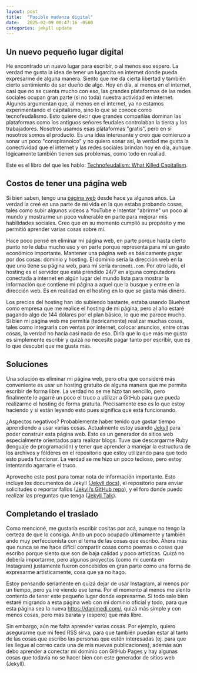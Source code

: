 ```yaml
---
layout: post
title:  "Posible mudanza digital"
date:   2025-02-09 00:47:16 -0500
categories: jekyll update
---
```


## Un nuevo pequeño lugar digital

He encontrado un nuevo lugar para escribir, o al menos eso espero. La verdad me gusta la idea de tener un lugarcito en internet donde pueda expresarme de alguna manera. Siento que me da cierta libertad y también cierto sentimiento de ser dueño de algo. Hoy en día, al menos en el internet, casi que no se cuenta mucho con eso, las grandes plataformas de las redes sociales ocupan gran parte (si no toda) nuestra actividad en internet. Algunos argumentan que, al menos en el internet, ya no estamos experimentando el capitalismo, sino lo que se conoce como tecnofeudalismo. Esto quiere decir que grandes compañías dominan las plataformas como los antiguos señores feudales controlaban la tierra y los trabajadores. Nosotros usamos esas plataformas "gratis", pero en sí nosotros somos el producto. Es una idea interesante y creo que comienzo a sonar un poco "conspiranoico" y no quiero sonar así, la verdad me gusta la conectividad que el internet y las redes sociales brindan hoy en día, aunque lógicamente también tienen sus problemas, como todo en realiad.

Este es el libro del que les hablo: [Technofeudalism: What Killed Capitalism](https://www.amazon.com/Technofeudalism-Killed-Capitalism-Yanis-Varoufakis/dp/1685891241).

## Costos de tener una página web

Si bien saben, tengo una [página web](https://danimedi.com/) desde hace ya algunos años. La verdad la creé en una parte de mi vida en la que estaba probando cosas, tales como subir algunos videos a YouTube e intentar "abrirme" un poco al mundo y mostrarme un poco vulnerable en parte para mejorar mis habilidades sociales. Creo que en su momento cumplió su propósito y me permitió aprender varias cosas sobre mí.

Hace poco pensé en eliminar mi página web, en parte porque hasta cierto punto no le daba mucho uso y en parte porque representa para mí un gasto económico importante. Mantener una página web es básicamente pagar por dos cosas: dominio y hosting. El dominio sería la dirección web en la que uno tiene su página web, para mí sería `danimedi.com`. Por otro lado, el hosting es el servidor que está prendido 24/7 en alguna computadora conectada a internet en algún lugar del mundo lista para mostrar la información que contiene mi página a aquel que la busque y entre en la dirección web. Es en realidad en el hosting en lo que se gasta más dinero.

Los precios del hosting han ido subiendo bastante, estaba usando Bluehost como empresa que me realice el hosting de mi página, pero al año estaré pagando algo de 144 dólares por el plan básico, lo que me parece mucho. Si bien mi página web me permitía (teóricamente) realizar muchas cosas, tales como integrarla con ventas por internet, colocar anuncios, entre otras cosas, la verdad no hacía casi nada de eso. Diría que lo que más me gusta es simplemente escribir y quizá no necesite pagar tanto por escribir, que es lo que descubrí que me gusta más.

## Soluciones

Una solución es eliminar mi página web, pero otra que consideré más conveniente es usar un hosting gratuito de alguna manera que me permita escribir de forma libre. La verdad no se me hizo tan sencillo, pero finalmente le agarré un poco el truco a utilizar a GitHub para que pueda realizarme el hosting de forma gratuita. Precisamente eso es lo que estoy haciendo y si están leyendo esto pues significa que está funcionando.

¿Aspectos negativos? Probablemente haber tenido que gastar tiempo aprendiendo a usar varias cosas. Actualmente estoy usando [Jekyll](https://en.wikipedia.org/wiki/Jekyll_(software)) para poder construir esta página web. Esto es un generador de sitios web especialmente orientados para realizar blogs. Tuve que descargarme Ruby (lenguaje de programación) y tener que aprender a manejar la estructura de los archivos y fólderes en el repositorio que estoy utilizando para que todo esto pueda funcionar. La verdad se me hizo un poco tedioso, pero estoy intentando agarrarle el truco.

Aprovecho este post para tomar nota de información importante. Esto incluye los documentos de Jekyll ([Jekyll docs][jekyll-docs]), el repositorio para enviar solicitudes o reportar fallos ([Jekyll’s GitHub repo][jekyll-gh]), y el foro donde puedo realizar las preguntas que tenga ([Jekyll Talk][jekyll-talk]).

[jekyll-docs]: https://jekyllrb.com/docs/home
[jekyll-gh]:   https://github.com/jekyll/jekyll
[jekyll-talk]: https://talk.jekyllrb.com/

## Completando el traslado

Como mencioné, me gustaría escribir cositas por acá, aunque no tengo la certeza de que lo consiga. Ando un poco ocupado últimamente y también ando muy perfeccionista con el tema de las cosas que escribo. Ahora más que nunca se me hace difícil compartir cosas como poemas o cosas que escribo porque siento que son de baja calidad y poco artísticas. Quizá no debería importarme, pero algunos proyectos (como mi cuenta en Instagram) justamente fueron concebidos en gran parte como una forma de expresarme artísticamente, cosa que ya no hago.

Estoy pensando seriamente en quizá dejar de usar Instagram, al menos por un tiempo, pero ya iré viendo ese tema. Por el momento al menos me siento contento de tener este pequeño lugar donde expresarme. Si todo sale bien estaré migrando a esta página web con mi dominio oficial y todo, para que esta página sea la nueva https://danimedi.com/, quizá más simple y con menos cosas, pero más barata y (espero) que más libre.

Sin embargo, aún me falta aprender varias cosas. Por ejemplo, quiero asegurarme que mi feed RSS sirva, para que también puedan estar al tanto de las cosas que escribo las personas que estén interesadas (ej. para que les llegue al correo cada una de mis nuevas publicaciones), además aún debo aprender a conectar mi dominio con GitHub Pages y hay algunas cosas que todavía no se hacer bien con este generador de sitios web (Jekyll).
